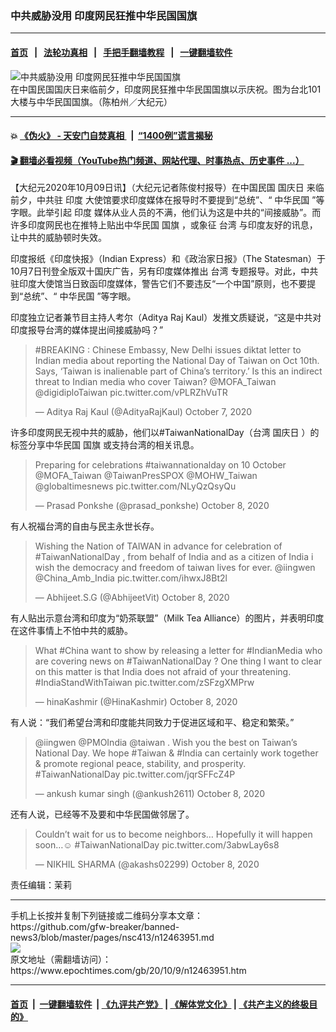 ### 中共威胁没用 印度网民狂推中华民国国旗
------------------------

#### [首页](https://github.com/gfw-breaker/banned-news3/blob/master/README.md) &nbsp;&nbsp;|&nbsp;&nbsp; [法轮功真相](https://github.com/begood0513/basic/blob/master/README.md)  &nbsp;&nbsp;|&nbsp;&nbsp; [手把手翻墙教程](https://github.com/gfw-breaker/guides/wiki)  &nbsp;&nbsp;|&nbsp;&nbsp; [一键翻墙软件](https://github.com/gfw-breaker/nogfw/blob/master/README.md)  



<div><img alt="中共威胁没用 印度网民狂推中华民国国旗" class="attachment-djy_600_400 size-djy_600_400 wp-post-image" src="https://i.epochtimes.com/assets/uploads/2020/10/164400_medium-600x400.jpg"/>
<div class="caption">
 在中国民国国庆日来临前夕，印度网民狂推中华民国国旗以示庆祝。图为台北101大楼与中华民国国旗。（陈柏州／大纪元）
</div></div><hr/>

#### 💥 [《伪火》 - 天安门自焚真相 ](http://158.247.195.190:10000/videos/blog/weihuo.html)&nbsp; |&nbsp; [“1400例”谎言揭秘  ](http://158.247.195.190:10000/videos/blog/jiexi1400.html)

#### [ 🎬  翻墙必看视频（YouTube热门频道、网站代理、时事热点、历史事件 ...）](https://github.com/gfw-breaker/links/blob/master/banned.md)

<div><p>
 【大纪元2020年10月09日讯】（大纪元记者陈俊村报导）在中国民国
 <ok href="https://www.epochtimes.com/gb/tag/%E5%9B%BD%E5%BA%86%E6%97%A5.html">
  国庆日
 </ok>
 来临前夕，中共驻
 <ok href="https://www.epochtimes.com/gb/tag/%E5%8D%B0%E5%BA%A6.html">
  印度
 </ok>
 大使馆要求印度媒体在报导时不要提到“总统”、“
 <ok href="https://www.epochtimes.com/gb/tag/%E4%B8%AD%E5%8D%8E%E6%B0%91%E5%9B%BD.html">
  中华民国
 </ok>
 ”等字眼。此举引起
 <ok href="https://www.epochtimes.com/gb/tag/%E5%8D%B0%E5%BA%A6.html">
  印度
 </ok>
 媒体从业人员的不满，他们认为这是中共的“间接威胁”。而许多印度网民也在推特上贴出中华民国
 <ok href="https://www.epochtimes.com/gb/tag/%E5%9B%BD%E6%97%97.html">
  国旗
 </ok>
 ，或象征
 <ok href="https://www.epochtimes.com/gb/tag/%E5%8F%B0%E6%B9%BE.html">
  台湾
 </ok>
 与印度友好的讯息，让中共的威胁顿时失效。
</p>
<p>
 印度报纸《印度快报》（Indian Express）和《政治家日报》（The Statesman）于10月7日刊登全版双十国庆广告，另有印度媒体推出
 <ok href="https://www.epochtimes.com/gb/tag/%E5%8F%B0%E6%B9%BE.html">
  台湾
 </ok>
 专题报导。对此，中共驻印度大使馆当日致函印度媒体，警告它们不要违反“一个中国”原则，也不要提到“总统”、“
 <ok href="https://www.epochtimes.com/gb/tag/%E4%B8%AD%E5%8D%8E%E6%B0%91%E5%9B%BD.html">
  中华民国
 </ok>
 ”等字眼。
</p>
<p>
 印度独立记者兼节目主持人考尔（Aditya Raj Kaul）发推文质疑说，“这是中共对印度报导台湾的媒体提出间接威胁吗？”
</p>
<blockquote class="twitter-tweet">
 <p dir="ltr" lang="en">
  <ok href="https://twitter.com/hashtag/BREAKING?src=hash&amp;ref_src=twsrc%5Etfw">
   #BREAKING
  </ok>
  : Chinese Embassy, New Delhi issues diktat letter to Indian media about reporting the National Day of Taiwan on Oct 10th. Says, ‘Taiwan is inalienable part of China’s territory.’ Is this an indirect threat to Indian media who cover Taiwan?
  <ok href="https://twitter.com/MOFA_Taiwan?ref_src=twsrc%5Etfw">
   @MOFA_Taiwan
  </ok>
  <ok href="https://twitter.com/digidiploTaiwan?ref_src=twsrc%5Etfw">
   @digidiploTaiwan
  </ok>
  <ok href="https://t.co/vPLRZhVuTR">
   pic.twitter.com/vPLRZhVuTR
  </ok>
 </p>
 <p>
  — Aditya Raj Kaul (@AdityaRajKaul)
  <ok href="https://twitter.com/AdityaRajKaul/status/1313814773830578176?ref_src=twsrc%5Etfw">
   October 7, 2020
  </ok>
 </p>
</blockquote>
<p>
 <p>
  许多印度网民无视中共的威胁，他们以#TaiwanNationalDay（台湾
  <ok href="https://www.epochtimes.com/gb/tag/%E5%9B%BD%E5%BA%86%E6%97%A5.html">
   国庆日
  </ok>
  ）的标签分享中华民国
  <ok href="https://www.epochtimes.com/gb/tag/%E5%9B%BD%E6%97%97.html">
   国旗
  </ok>
  或支持台湾的相关讯息。
 </p>
 <blockquote class="twitter-tweet">
  <p dir="ltr" lang="en">
   Preparing for celebrations
   <ok href="https://twitter.com/hashtag/taiwannationalday?src=hash&amp;ref_src=twsrc%5Etfw">
    #taiwannationalday
   </ok>
   on 10 October
   <ok href="https://twitter.com/MOFA_Taiwan?ref_src=twsrc%5Etfw">
    @MOFA_Taiwan
   </ok>
   <ok href="https://twitter.com/TaiwanPresSPOX?ref_src=twsrc%5Etfw">
    @TaiwanPresSPOX
   </ok>
   <ok href="https://twitter.com/MOHW_Taiwan?ref_src=twsrc%5Etfw">
    @MOHW_Taiwan
   </ok>
   <ok href="https://twitter.com/globaltimesnews?ref_src=twsrc%5Etfw">
    @globaltimesnews
   </ok>
   <ok href="https://t.co/NLyQzQsyQu">
    pic.twitter.com/NLyQzQsyQu
   </ok>
  </p>
  <p>
   — Prasad Ponkshe (@prasad_ponkshe)
   <ok href="https://twitter.com/prasad_ponkshe/status/1314273069679038464?ref_src=twsrc%5Etfw">
    October 8, 2020
   </ok>
  </p>
 </blockquote>
 <p>
  <p>
   有人祝福台湾的自由与民主永世长存。
  </p>
  <blockquote class="twitter-tweet">
   <p dir="ltr" lang="en">
    Wishing the Nation of TAIWAN in advance for celebration of
    <ok href="https://twitter.com/hashtag/TaiwanNationalDay?src=hash&amp;ref_src=twsrc%5Etfw">
     #TaiwanNationalDay
    </ok>
    , from behalf of India and as a citizen of India i wish the democracy and freedom of taiwan lives for ever.
    <ok href="https://twitter.com/iingwen?ref_src=twsrc%5Etfw">
     @iingwen
    </ok>
    <ok href="https://twitter.com/China_Amb_India?ref_src=twsrc%5Etfw">
     @China_Amb_India
    </ok>
    <ok href="https://t.co/ihwxJ8Bt2l">
     pic.twitter.com/ihwxJ8Bt2l
    </ok>
   </p>
   <p>
    — Abhijeet.S.G (@AbhijeetVit)
    <ok href="https://twitter.com/AbhijeetVit/status/1314267284001763329?ref_src=twsrc%5Etfw">
     October 8, 2020
    </ok>
   </p>
  </blockquote>
  <p>
   <p>
    有人贴出示意台湾和印度为“奶茶联盟”（Milk Tea Alliance）的图片，并表明印度在这件事情上不怕中共的威胁。
   </p>
   <blockquote class="twitter-tweet">
    <p dir="ltr" lang="en">
     What
     <ok href="https://twitter.com/hashtag/China?src=hash&amp;ref_src=twsrc%5Etfw">
      #China
     </ok>
     want to show by releasing a letter for
     <ok href="https://twitter.com/hashtag/IndianMedia?src=hash&amp;ref_src=twsrc%5Etfw">
      #IndianMedia
     </ok>
     who are covering news on
     <ok href="https://twitter.com/hashtag/TaiwanNationalDay?src=hash&amp;ref_src=twsrc%5Etfw">
      #TaiwanNationalDay
     </ok>
     ? One thing I want to clear on this matter is that India does not afraid of your threatening.
     <ok href="https://twitter.com/hashtag/IndiaStandWithTaiwan?src=hash&amp;ref_src=twsrc%5Etfw">
      #IndiaStandWithTaiwan
     </ok>
     <ok href="https://t.co/zSFzgXMPrw">
      pic.twitter.com/zSFzgXMPrw
     </ok>
    </p>
    <p>
     — hinaKashmir (@HinaKashmir)
     <ok href="https://twitter.com/HinaKashmir/status/1314053335738007552?ref_src=twsrc%5Etfw">
      October 8, 2020
     </ok>
    </p>
   </blockquote>
   <p>
    <p>
     有人说：“我们希望台湾和印度能共同致力于促进区域和平、稳定和繁荣。”
    </p>
    <blockquote class="twitter-tweet">
     <p dir="ltr" lang="en">
      <ok href="https://twitter.com/iingwen?ref_src=twsrc%5Etfw">
       @iingwen
      </ok>
      <ok href="https://twitter.com/PMOIndia?ref_src=twsrc%5Etfw">
       @PMOIndia
      </ok>
      <ok href="https://twitter.com/taiwan?ref_src=twsrc%5Etfw">
       @taiwan
      </ok>
      . Wish you the best on Taiwan’s National Day. We hope
      <ok href="https://twitter.com/hashtag/Taiwan?src=hash&amp;ref_src=twsrc%5Etfw">
       #Taiwan
      </ok>
      &amp;
      <ok href="https://twitter.com/hashtag/India?src=hash&amp;ref_src=twsrc%5Etfw">
       #India
      </ok>
      can certainly work together &amp; promote regional peace, stability, and prosperity.
      <ok href="https://twitter.com/hashtag/TaiwanNationalDay?src=hash&amp;ref_src=twsrc%5Etfw">
       #TaiwanNationalDay
      </ok>
      <ok href="https://t.co/jqrSFFcZ4P">
       pic.twitter.com/jqrSFFcZ4P
      </ok>
     </p>
     <p>
      — ankush kumar singh (@ankush2611)
      <ok href="https://twitter.com/ankush2611/status/1314315732029706240?ref_src=twsrc%5Etfw">
       October 8, 2020
      </ok>
     </p>
    </blockquote>
    <p>
     <p>
      还有人说，已经等不及要和中华民国做邻居了。
     </p>
     <blockquote class="twitter-tweet">
      <p dir="ltr" lang="en">
       Couldn’t wait for us to become neighbors… Hopefully it will happen soon…☺️
       <ok href="https://twitter.com/hashtag/TaiwanNationalDay?src=hash&amp;ref_src=twsrc%5Etfw">
        #TaiwanNationalDay
       </ok>
       <ok href="https://t.co/3abwLay6s8">
        pic.twitter.com/3abwLay6s8
       </ok>
      </p>
      <p>
       — NIKHIL SHARMA (@akashs02299)
       <ok href="https://twitter.com/akashs02299/status/1314093090353758208?ref_src=twsrc%5Etfw">
        October 8, 2020
       </ok>
      </p>
     </blockquote>
     <p>
      <p>
       责任编辑：茉莉
      </p>
     </p>
    </p>
   </p>
  </p>
 </p>
</p></div>
<hr/>
手机上长按并复制下列链接或二维码分享本文章：<br/>
https://github.com/gfw-breaker/banned-news3/blob/master/pages/nsc413/n12463951.md <br/>
<a href='https://github.com/gfw-breaker/banned-news3/blob/master/pages/nsc413/n12463951.md'><img src='https://github.com/gfw-breaker/banned-news3/blob/master/pages/nsc413/n12463951.md.png'/></a> <br/>
原文地址（需翻墙访问）：https://www.epochtimes.com/gb/20/10/9/n12463951.htm


------------------------
#### [首页](https://github.com/gfw-breaker/banned-news3/blob/master/README.md) &nbsp;|&nbsp; [一键翻墙软件](https://github.com/gfw-breaker/nogfw/blob/master/README.md) &nbsp;| [《九评共产党》](https://github.com/gfw-breaker/9ping.md/blob/master/README.md#九评之一评共产党是什么) | [《解体党文化》](https://github.com/gfw-breaker/jtdwh.md/blob/master/README.md) | [《共产主义的终极目的》](https://github.com/gfw-breaker/gczydzjmd.md/blob/master/README.md)


<img src='http://gfw-breaker.win/banned-news3/pages/nsc413/n12463951.md' width='0px' height='0px'/>